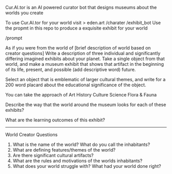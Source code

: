 Cur.AI.tor is an AI powered curator bot that designs museums about the worlds you create

To use Cur.AI.tor for your world visit > eden.art /charater /exhibit_bot
Use the propmt in this repo to produce a exquisite exhibit for your world 

/prompt

As if you were from the world of [brief description of world based on creator questions]
Write a description of three individual and significantly differing imagined exhibits about your planet. Take a single object from that world, and make a museum exhibit that shows that artifact in the beginning of its life, present, and possible (add descriptive word) future.

Select an object that is emblematic of larger cultural themes, and write for a 200 word placard about the educational significance of the object.

You can take the approach of 
Art
History
Culture
Science
Flora & Fauna

Describe the way that the world around the museum looks for each of these exhibits?

What are the learning outcomes of this exhibit?
______________

World Creator Questions

1. What is the name of the world? What do you call the inhabitants?
2. What are defining features/themes of the world?
3. Are there significant cultural artifacts?
4. What are the rules and motivations of the worlds inhabitants?
5. What does your world struggle with? What had your world done right?
